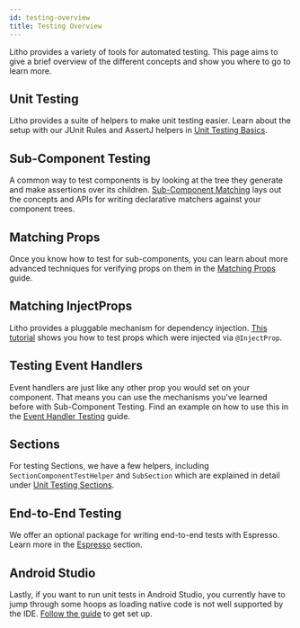 ```yaml
---
id: testing-overview
title: Testing Overview
---
```


Litho provides a variety of tools for automated testing. This page aims to
give a brief overview of the different concepts and show you where to go
to learn more.

## Unit Testing

Litho provides a suite of helpers to make unit testing easier. Learn about the
setup with our JUnit Rules and AssertJ helpers in [Unit Testing Basics](/docs/unit-testing).

## Sub-Component Testing

A common way to test components is by looking at the tree they generate and make
assertions over its children. [Sub-Component
Matching](/docs/subcomponent-testing) lays out the concepts and APIs for writing
declarative matchers against your component trees.

## Matching Props

Once you know how to test for sub-components, you can learn about more advanced
techniques for verifying props on them in the [Matching
Props](/docs/prop-matching) guide.

## Matching InjectProps

Litho provides a pluggable mechanism for dependency injection. [This tutorial](/docs/injectprops-matching)
shows you how to test props which were injected via `@InjectProp`.

## Testing Event Handlers

Event handlers are just like any other prop you would set on your component.
That means you can use the mechanisms you've learned before with Sub-Component
Testing. Find an example on how to use this in the
[Event Handler Testing](/docs/event-handler-testing) guide.

## Sections

For testing Sections, we have a few helpers, including
`SectionComponentTestHelper` and `SubSection` which are explained in detail
under [Unit Testing Sections](/docs/sections-testing).

## End-to-End Testing

We offer an optional package for writing end-to-end tests with Espresso. Learn
more in the [Espresso](/docs/espresso-testing) section.

## Android Studio

Lastly, if you want to run unit tests in Android Studio, you currently have to
jump through some hoops as loading native code is not well supported by the IDE.
[Follow the guide](/docs/tests-in-android-studio) to get set up.


